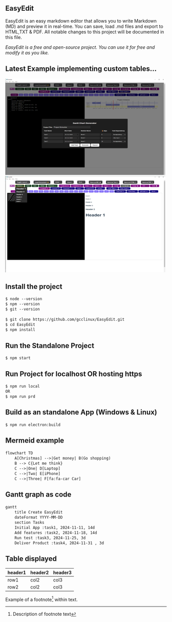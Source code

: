 ## EasyEdit

EasyEdit is an easy markdown editor that allows you to write Markdown (MD) and preview it in real-time. You can save, load .md files and export to HTML,TXT & PDF. All notable changes to this project will be documented in this file.

*EasyEdit is a free and open-source project. You can use it for free and modify it as you like.*

## Latest Example implementing custom tables...

<a><img src="screenshots/sample006.png" alt="Example" width="500" height="300"> <img src="screenshots/sample007.png" alt="Example" width="500" height="300"></a>

## Install the project
```
$ node --version
$ npm --version
$ git --version

$ git clone https://github.com/gcclinux/EasyEdit.git
$ cd EasyEdit
$ npm install
```


## Run the Standalone Project
```
$ npm start
```

## Run Project for localhost OR hosting https
```
$ npm run local
OR
$ npm run prd
```

## Build as an standalone App (Windows & Linux)
```
$ npm run electron:build
```



## Mermeid example

```mermaid
flowchart TD
    A[Christmas] -->|Get money| B(Go shopping)
    B --> C{Let me think}
    C -->|One| D[Laptop]
    C -->|Two| E[iPhone]
    C -->|Three| F[fa:fa-car Car]
```

## Gantt graph as code
```mermaid
gantt
    title Create EasyEdit
    dateFormat YYYY-MM-DD
    section Tasks
    Initial App :task1, 2024-11-11, 14d
    Add features :task2, 2024-11-18, 14d
    Run test :task3, 2024-11-25, 3d
    Deliver Product :task4, 2024-11-31 , 3d
```

## Table displayed

| header1 | header2 | header3 |
| :--- | :--- | :--- |
| row1 | col2 | col3 |
| row2 | col2 | col3 |

Example of a footnote[^1] within text.
  [^1]: Description of footnote text
